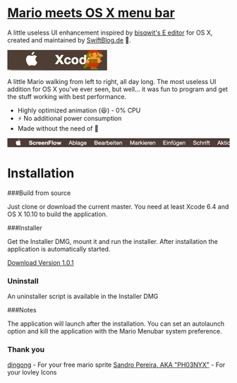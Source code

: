 # [Mario meets OS X menu bar](https://github.com/SwiftBlogDe/MarioMeetsMenuBar) #

A little useless UI enhancement inspired by [bisqwit's E editor](https://www.youtube.com/watch?v=y71lli8MS8s) for OS X, created and maintained by [SwiftBlog.de](http://www.swift-blog.de) :rocket:.



![MarioMeetsMenuBar](https://raw.githubusercontent.com/SwiftBlogDe/MarioMeetsMenuBar/master/Screenshots/mario_walking.png "MarioMeetsMenuBar")

A little Mario walking from left to right, all day long. The most useless UI addition for OS X you've ever seen, but well... it was fun to program and get the stuff working with best performance. 
* Highly optimized animation (:laughing:) - 0% CPU
* :zap: No additional power consumption
* Made without the need of :beer:


![MarioMeetsMenuBar](https://raw.githubusercontent.com/SwiftBlogDe/MarioMeetsMenuBar/master/Screenshots/app_preview.gif "MarioMeetsMenuBar")

# Installation #

###Build from source

Just clone or download the current master. You need at least Xcode 6.4 and OS X 10.10 to build the application. 

###Installer

Get the Installer DMG, mount it and run the installer. After installation the application is automatically started.

[Download Version 1.0.1 ](https://www.dropbox.com/s/xgpbp0lcps43upn/MarioMeetsMenuBarV101.dmg?dl=1)

### Uninstall

An uninstaller script is available in the Installer DMG

###Notes

The application will launch after the installation. You can set an autolaunch option and kill the application with the Mario Menubar system preference.

### Thank you

[dingong](https://scratch.mit.edu/projects/167450/) - For your free mario sprite
[Sandro Pereira, AKA "PH03NYX"](http://sandrodcpereira.com) - For your lovley Icons
